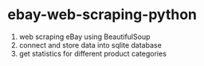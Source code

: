 # ebay-web-scraping-python

1. web scraping eBay using BeautifulSoup
1. connect and store data into sqlite database
1. get statistics for different product categories
